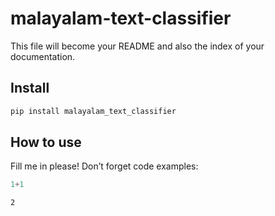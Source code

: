 malayalam-text-classifier
================

<!-- WARNING: THIS FILE WAS AUTOGENERATED! DO NOT EDIT! -->

This file will become your README and also the index of your
documentation.

## Install

``` sh
pip install malayalam_text_classifier
```

## How to use

Fill me in please! Don’t forget code examples:

``` python
1+1
```

    2
